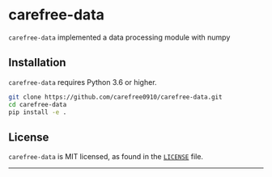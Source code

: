 # carefree-data

`carefree-data` implemented a data processing module with numpy


## Installation

`carefree-data` requires Python 3.6 or higher.

```bash
git clone https://github.com/carefree0910/carefree-data.git
cd carefree-data
pip install -e .
```


## License

`carefree-data` is MIT licensed, as found in the [`LICENSE`](https://github.com/carefree0910/carefree-data/blob/master/LICENSE) file.

---
